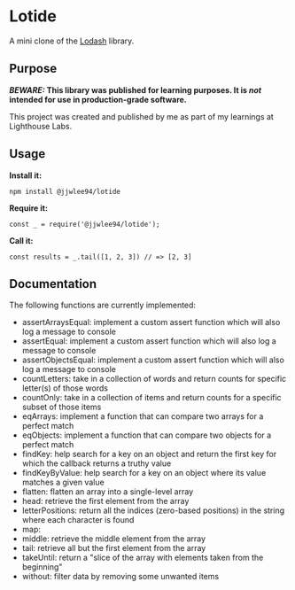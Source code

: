 # Lotide

A mini clone of the [Lodash](https://lodash.com) library.

## Purpose

**_BEWARE:_ This library was published for learning purposes. It is _not_ intended for use in production-grade software.**

This project was created and published by me as part of my learnings at Lighthouse Labs. 

## Usage

**Install it:**

`npm install @jjwlee94/lotide`

**Require it:**

`const _ = require('@jjwlee94/lotide');`

**Call it:**

`const results = _.tail([1, 2, 3]) // => [2, 3]`

## Documentation

The following functions are currently implemented:

* assertArraysEqual: implement a custom assert function which will also log a message to console
* assertEqual: implement a custom assert function which will also log a message to console
* assertObjectsEqual: implement a custom assert function which will also log a message to console
* countLetters: take in a collection of words and return counts for specific letter(s) of those words
* countOnly: take in a collection of items and return counts for a specific subset of those items
* eqArrays: implement a function that can compare two arrays for a perfect match
* eqObjects: implement a function that can compare two objects for a perfect match
* findKey: help search for a key on an object and return the first key for which the callback returns a truthy value
* findKeyByValue: help search for a key on an object where its value matches a given value
* flatten: flatten an array into a single-level array
* head: retrieve the first element from the array
* letterPositions: return all the indices (zero-based positions) in the string where each character is found
* map:
* middle: retrieve the middle element from the array
* tail: retrieve all but the first element from the array
* takeUntil: return a "slice of the array with elements taken from the beginning"
* without: filter data by removing some unwanted items